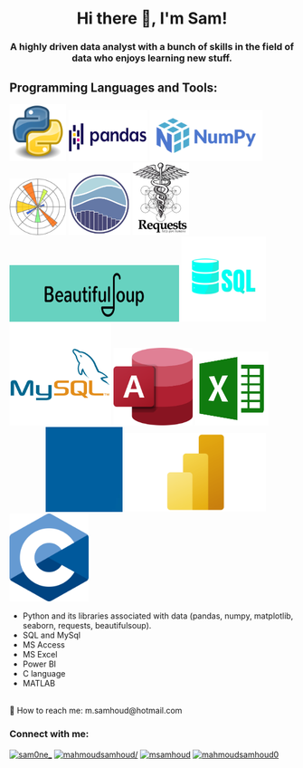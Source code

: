 
<h1 align="center">Hi there 👋, I'm Sam!</h1>
<h3 align="center">A highly driven data analyst with a bunch of skills in the field of data who enjoys learning new stuff. </h3>

## Programming Languages and Tools: 

<img src='https://github.com/mahmoudsamhoud/mahmoudsamhoud/blob/main/logos/Python.png' width='100'> <img src='https://github.com/mahmoudsamhoud/mahmoudsamhoud/blob/main/logos/pandas.png' width='140' height='90'> <img src='https://github.com/mahmoudsamhoud/mahmoudsamhoud/blob/main/logos/NumPy.png' width='200' height='90'> <img src='https://github.com/mahmoudsamhoud/mahmoudsamhoud/blob/main/logos/matplotlib.png' width='100'> <img src='https://github.com/mahmoudsamhoud/mahmoudsamhoud/blob/main/logos/seaborn.png' width='110'> <img src='https://github.com/mahmoudsamhoud/mahmoudsamhoud/blob/main/logos/Requests_Python_Logo.png' width='100'> <img src='https://github.com/mahmoudsamhoud/mahmoudsamhoud/blob/main/logos/Beautifulsoup.png' width='300' height='100'> <img src='https://github.com/mahmoudsamhoud/mahmoudsamhoud/blob/main/logos/SQL.png' width='150'> <img src='https://github.com/mahmoudsamhoud/mahmoudsamhoud/blob/main/logos/MySQL.png' width='180'> <img src='https://github.com/mahmoudsamhoud/mahmoudsamhoud/blob/main/logos/MSAccess.png' width='140'> <img src='https://github.com/mahmoudsamhoud/mahmoudsamhoud/blob/main/logos/MSExcel.png' width='130'> <img src='https://github.com/mahmoudsamhoud/mahmoudsamhoud/blob/main/logos/MATLAB.png' style="object-fit: none; object-position: +64px 0; width: 200px; height: 150px">  <img src='https://github.com/mahmoudsamhoud/mahmoudsamhoud/blob/main/logos/PowerBI.png' width='250'> <img src='https://github.com/mahmoudsamhoud/mahmoudsamhoud/blob/main/logos/C.png' width='140'> 
 - Python and its libraries associated with data (pandas, numpy, matplotlib, seaborn, requests, beautifulsoup).
 - SQL and MySql
 - MS Access
 - MS Excel 
 - Power BI
 - C language
 - MATLAB
   
<br> 
📧 How to reach me: <a> m.samhoud@hotmail.com </a>
<h3 align="left">Connect with me:</h3>
<p align="left">
<a href="https://twitter.com/sam0ne_" target="blank"><img align="center" src="https://raw.githubusercontent.com/rahuldkjain/github-profile-readme-generator/master/src/images/icons/Social/twitter.svg" alt="sam0ne_" height="30" width="40" /></a>
<a href="https://linkedin.com/in/mahmoudsamhoud/" target="blank"><img align="center" src="https://raw.githubusercontent.com/rahuldkjain/github-profile-readme-generator/master/src/images/icons/Social/linked-in-alt.svg" alt="mahmoudsamhoud/" height="30" width="40" /></a>
<a href="https://kaggle.com/msamhoud" target="blank"><img align="center" src="https://raw.githubusercontent.com/rahuldkjain/github-profile-readme-generator/master/src/images/icons/Social/kaggle.svg" alt="msamhoud" height="30" width="40" /></a>
<a href="https://www.hackerrank.com/mahmoudsamhoud0" target="blank"><img align="center" src="https://raw.githubusercontent.com/rahuldkjain/github-profile-readme-generator/master/src/images/icons/Social/hackerrank.svg" alt="mahmoudsamhoud0" height="30" width="40" /></a>
</p>
  
